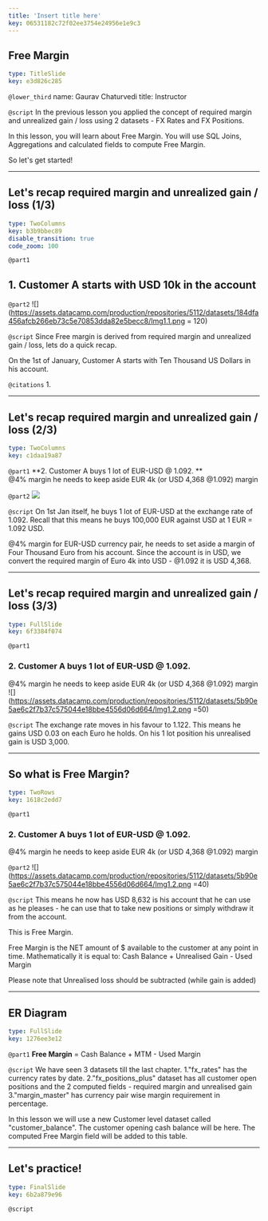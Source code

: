 ```yaml
---
title: 'Insert title here'
key: 06531182c72f02ee3754e24956e1e9c3
---
```


## Free Margin

```yaml
type: TitleSlide
key: e3d826c285
```

`@lower_third`
name: Gaurav Chaturvedi
title: Instructor

`@script`
In the previous lesson you applied the concept of required margin and unrealized gain / loss using 2 datasets - FX Rates and FX Positions. 

In this lesson, you will learn about Free Margin. You will use SQL Joins, Aggregations and calculated fields to compute Free Margin. 

So let's get started! 

---

## Let's recap required margin and unrealized gain / loss (1/3)

```yaml
type: TwoColumns
key: b3b9bbec89
disable_transition: true
code_zoom: 100
```

`@part1`
## 1. Customer A starts with USD 10k in the account

`@part2`
![](https://assets.datacamp.com/production/repositories/5112/datasets/184dfa456afcb266eb73c5e70853dda82e5becc8/Img1.1.png = 120)

`@script`
Since Free margin is derived from required margin and unrealized gain / loss, lets do a quick recap.

On the 1st of January, Customer A starts with Ten Thousand US Dollars in his account. 

`@citations`
1.

---

## Let's recap required margin and unrealized gain / loss (2/3)

```yaml
type: TwoColumns
key: c1daa19a87
```

`@part1`
**2. Customer A buys 1 lot of EUR-USD @ 1.092.  **   
@4% margin he needs to keep aside EUR 4k (or USD 4,368 @1.092) margin

`@part2`
![](https://assets.datacamp.com/production/repositories/5112/datasets/5b90e5ae6c2f7b37c575044e18bbe4556d06d664/Img1.2.png)

`@script`
On 1st Jan itself, he buys 1 lot of EUR-USD at the exchange rate of 1.092. Recall that this means he buys 100,000 EUR against USD at 1 EUR = 1.092 USD. 

@4% margin for EUR-USD currency pair, he needs to set aside a margin of Four Thousand Euro from his account. Since the account is in USD, we convert the required margin of Euro 4k into USD - @1.092 it is USD 4,368. 

---

## Let's recap required margin and unrealized gain / loss (3/3)

```yaml
type: FullSlide
key: 6f3384f074
```

`@part1`
### 2. Customer A buys 1 lot of EUR-USD @ 1.092.   
@4% margin he needs to keep aside EUR 4k (or USD 4,368 @1.092) margin   
![](https://assets.datacamp.com/production/repositories/5112/datasets/5b90e5ae6c2f7b37c575044e18bbe4556d06d664/Img1.2.png =50)

`@script`
The exchange rate moves in his favour to 1.122. This means he gains USD 0.03 on each Euro he holds. On his 1 lot position his unrealised gain is USD 3,000.  

---

## So what is Free Margin?

```yaml
type: TwoRows
key: 1618c2edd7
```

`@part1`
### 2. Customer A buys 1 lot of EUR-USD @ 1.092.   
@4% margin he needs to keep aside EUR 4k (or USD 4,368 @1.092) margin

`@part2`
![](https://assets.datacamp.com/production/repositories/5112/datasets/5b90e5ae6c2f7b37c575044e18bbe4556d06d664/Img1.2.png =40)

`@script`
This means he now has USD 8,632 is his account that he can use as he pleases - he can use that to take new positions or simply withdraw it from the account. 

This is Free Margin. 

Free Margin is the NET amount of $  available to the customer at any point in time. Mathematically it is equal to:
 Cash Balance + Unrealised Gain - Used Margin

Please note that Unrealised loss should be subtracted (while gain is added)

---

## ER Diagram 

```yaml
type: FullSlide
key: 1276ee3e12
```

`@part1`
**Free Margin** = Cash Balance + MTM - Used Margin

`@script`
We have seen 3 datasets till the last chapter. 
1."fx_rates" has the currency rates by date. 
2."fx_positions_plus" dataset has all customer open positions and the 2 computed fields - required margin and unrealised gain
3."margin_master" has currency pair wise margin requirement in percentage. 
 
In this lesson we will use a new Customer level dataset called "customer_balance". The customer opening cash balance will be here. The computed Free Margin field will be added to this table. 

---

## Let's practice!

```yaml
type: FinalSlide
key: 6b2a879e96
```

`@script`
